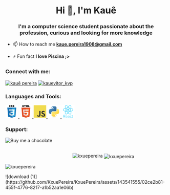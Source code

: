 <h1 align="center">Hi 👋, I'm Kauê</h1>
<h3 align="center">I'm a computer science student passionate about the profession, curious and looking for more knowledge</h3>

- 📫 How to reach me **kaue.pereira1908@gmail.com**

- ⚡ Fun fact **I love Piscina ;>**

<h3 align="left">Connect with me:</h3>
<p align="left">
<a href="https://linkedin.com/in/kauê pereira" target="blank"><img align="center" src="https://raw.githubusercontent.com/rahuldkjain/github-profile-readme-generator/master/src/images/icons/Social/linked-in-alt.svg" alt="kauê pereira" height="30" width="40" /></a>
<a href="https://instagram.com/kauevitor_kvp" target="blank"><img align="center" src="https://raw.githubusercontent.com/rahuldkjain/github-profile-readme-generator/master/src/images/icons/Social/instagram.svg" alt="kauevitor_kvp" height="30" width="40" /></a>
</p>

<h3 align="left">Languages and Tools:</h3>
<p align="left"> <a href="https://www.w3schools.com/css/" target="_blank" rel="noreferrer"> <img src="https://raw.githubusercontent.com/devicons/devicon/master/icons/css3/css3-original-wordmark.svg" alt="css3" width="40" height="40"/> </a> <a href="https://www.w3.org/html/" target="_blank" rel="noreferrer"> <img src="https://raw.githubusercontent.com/devicons/devicon/master/icons/html5/html5-original-wordmark.svg" alt="html5" width="40" height="40"/> </a> <a href="https://developer.mozilla.org/en-US/docs/Web/JavaScript" target="_blank" rel="noreferrer"> <img src="https://raw.githubusercontent.com/devicons/devicon/master/icons/javascript/javascript-original.svg" alt="javascript" width="40" height="40"/> </a> <a href="https://www.python.org" target="_blank" rel="noreferrer"> <img src="https://raw.githubusercontent.com/devicons/devicon/master/icons/python/python-original.svg" alt="python" width="40" height="40"/> </a> <a href="https://reactjs.org/" target="_blank" rel="noreferrer"> <img src="https://raw.githubusercontent.com/devicons/devicon/master/icons/react/react-original-wordmark.svg" alt="react" width="40" height="40"/> </a> </p>

<h3 align="left">Support:</h3>
<p><a href="https://www.buymeacoffee.com/Buy me a chocolate"> <img align="left" src="https://cdn.buymeacoffee.com/buttons/v2/default-yellow.png" height="50" width="210" alt="Buy me a chocolate" /></a></p><br><br>

<p><img align="left" src="https://github-readme-stats.vercel.app/api/top-langs?username=kxuepereira&show_icons=true&theme=dracula&title_color=ae00ff&hide_border=true&locale=en&layout=compact" alt="kxuepereira" /></p>

<p>&nbsp;<img align="center" src="https://github-readme-stats.vercel.app/api?username=kxuepereira&show_icons=true&locale=en" alt="kxuepereira" /></p>

<p><img align="center" src="https://github-readme-streak-stats.herokuapp.com/?user=kxuepereira&theme=dark" alt="kxuepereira" /></p>![download (1)](https://github.com/KxuePereira/KxuePereira/assets/143541555/02ce2b81-455f-4776-8217-a1b52aa1e06b)
